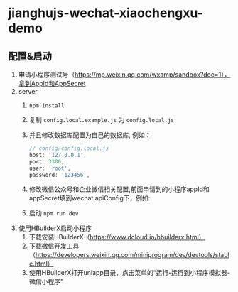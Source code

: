 # jianghujs-wechat-xiaochengxu-demo

## 配置&启动

1. 申请小程序测试号（https://mp.weixin.qq.com/wxamp/sandbox?doc=1），拿到AppId和AppSecret
2. server
    1. `npm install`
    2. 复制 `config.local.example.js` 为 `config.local.js`
    3. 并且修改数据库配置为自己的数据库, 例如：
        
        ```jsx
        // config/config.local.js
        host: '127.0.0.1',
        port: 3306,
        user: 'root',
        password: '123456',
        ```
        
    4. 修改微信公众号和企业微信相关配置,前面申请到的小程序appId和appSecret填到wechat.apiConfig下，例如:   
    5. 启动 `npm run dev`
3. 使用HBuilderX启动小程序
	1. 下载安装HBuilderX（https://www.dcloud.io/hbuilderx.html）
	2. 下载微信开发工具（https://developers.weixin.qq.com/miniprogram/dev/devtools/stable.html）
	3. 使用HBuilderX打开uniapp目录，点击菜单的“运行-运行到小程序模拟器-微信小程序”

